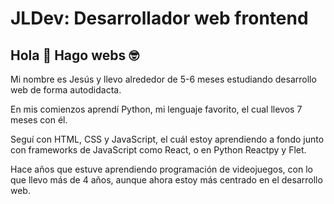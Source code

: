 # JLDev: Desarrollador web frontend 
## Hola 👋 Hago webs 🤓

Mi nombre es Jesús y llevo alrededor de 5-6 meses estudiando desarrollo web de forma autodidacta.

En mis comienzos aprendí Python, mi lenguaje favorito, el cual llevos 7 meses con él.

Seguí con HTML, CSS y JavaScript, el cuál estoy aprendiendo a fondo junto con frameworks de JavaScript como React, o en Python Reactpy y Flet. 

Hace años que estuve aprendiendo programación de videojuegos, con lo que llevo más de 4 años, aunque ahora estoy más centrado en el desarrollo web.
